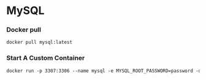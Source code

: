 <h1>MySQL</h1>

### Docker pull
```xml
docker pull mysql:latest
```

### Start A Custom Container
```xml
docker run -p 3307:3306 --name mysql -e MYSQL_ROOT_PASSWORD=password -d mysql:latest
```
